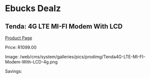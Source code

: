 
# Ebucks Dealz
## Tenda: 4G LTE MI-FI Modem With LCD
[Product Page](https://www.ebucks.com/web/shop/productSelected.do?prodId=1236715144&catId=714948688)

Price: R1099.00

Image: /web/cms/system/galleries/pics/prodimg/Tenda4G-LTE-MI-FI-Modem-With-LCD-4g.png

Savings: 


	